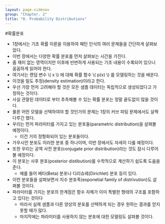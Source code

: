 ```yaml
---
layout: page-sidenav
group: "Chapter. 2"
title: "0. Probability Distributions"
---
```

#확률분포 
- 1장에서는 기초 확률 이론을 이용하여 패턴 인식의 여러 문제들을 간단하게 살펴보았다.
- 이번 장에서는 다양한 확률 분포를 먼저 살펴보는 시간을 가진다.
- 좀 재미 없는 영역이지만 이후에 빈번하게 사용되는 기초 내용이 수록되어 있으니 꼼꼼하게 읽어야 한다.
- 여기서는 랜덤 변수 \\( x \\) 에 대해 확률 함수 \\( p(x) \\) 를 모델링하는 것을 배운다.
- 이것을 밀도 추정(density estimation)이라고 한다.
- 우선 가장 먼저 고려해야 할 것은 모든 샘플 데이터는 독립적으로 생성되었다고 가정하는 것이다.
- 사실 관찰된 데이터로 부터 추측해볼 수 있는 확률 분포는 정말 끝도없이 많을 것이다.
- 물론 어떤 모델을 선택하여야 할 것인가의 문제는 1장의 커브 피팅 문제에서도 살짝 다루긴 했다.
- 우리는 먼저 파라미터를 가지고 있는 분포들(parametric distribution)을 살펴볼 예정이다.
    - 이건 거의 정형화되어 있는 분포들이다.
- 가우시안 분포도 이러한 분포 중 하나이며, 이번 장에서도 자세히 다룰 예정이다.
- 또한 우리는 공액 사전 분포(conjugate prior distribution)라는 것도 잠시 다루어볼 예정이다.
- 이 분포는 사후 분포(posterior distibution)를 수학적으로 계산하기 쉽도록 도움을 준다.
    - 예를 들어 베타(Beta) 분포나 디리슈레(Dirichlet) 분포 등이 있다.
- 이런 분포들을 살펴보면서 지수 분포족(exponetial family of distrivution)도 살펴볼 것이다.
- 파라미터를 가지는 분포의 한계점은 함수 자체가 이미 특별한 형태의 구조를 포함하고 있다는 것이다
    - 따라서 실제 샘플과 다른 양상의 분포를 선택하게 되는 경우 원하는 결과를 얻지 못할 때가 많다.
    - 마지막에는 파라미터를 사용하지 않는 분포에 대한 모델링도 살펴볼 것이다.
